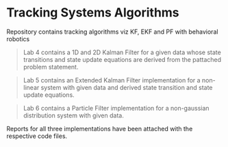 # Tracking Systems Algorithms
 Repository contains tracking algorithms viz KF, EKF and PF with behavioral robotics
 
 > Lab 4 contains a 1D and 2D Kalman Filter for a given data whose state transitions and state update equations are derived from the pattached problem statement.
 
 > Lab 5 contains an Extended Kalman Filter implementation for a non-linear system with given data and derived state transition and state update equations.
 
 > Lab 6 contains a Particle Filter implementation for a non-gaussian distribution system with given data.

Reports for all three implementations have been attached with the respective code files.
